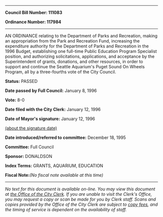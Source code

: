 

********

**Council Bill Number: 111083**
   
**Ordinance Number: 117984**
********

 AN ORDINANCE relating to the Department of Parks and Recreation, making an appropriation from the Park and Recreation Fund, increasing the expenditure authority for the Department of Parks and Recreation in the 1996 Budget, establishing one full-time Public Education Program Specialist position, and authorizing solicitations, applications, and acceptance by the Superintendent of grants, donations, and other resources, in order to support and continue the Seattle Aquarium's Puget Sound On Wheels Program, all by a three-fourths vote of the City Council.

**Status:** PASSED
   
**Date passed by Full Council:** January 8, 1996
   
**Vote:** 8-0
   
**Date filed with the City Clerk:** January 12, 1996
   
**Date of Mayor's signature:** January 12, 1996
   
[(about the signature date)](/~public/approvaldate.htm)
   
   
   
**Date introduced/referred to committee:** December 18, 1995
   
**Committee:** Full Council
   
**Sponsor:** DONALDSON
   
   
**Index Terms:** GRANTS, AQUARIUM, EDUCATION

**Fiscal Note:**_(No fiscal note available at this time)_
********

_No text for this document is available on-line. You may view this document at [the Office of the City Clerk](http://www.seattle.gov/leg/clerk/contactUs.htm). If you are unable to visit the Clerk's Office, you may request a copy or scan be made for you by Clerk staff. Scans and copies provided by the Office of the City Clerk are subject to [copy fees](http://clerk.seattle.gov/~public/clerkfees.htm), and the timing of service is dependent on the availability of staff._

